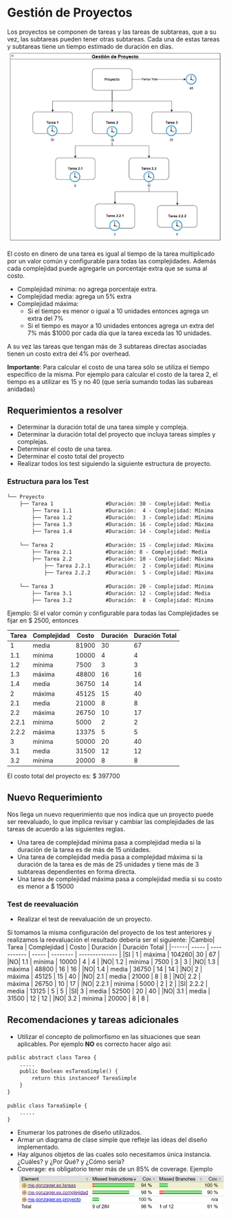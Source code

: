 # Gestión de Proyectos

Los proyectos se componen de tareas y las tareas de subtareas, que a su vez, las subtareas pueden tener otras subtareas. Cada una de estas tareas y subtareas tiene un tiempo estimado de duración en días.
![Proyecto](./img/Proyecto.png)

El costo en dinero de una tarea es igual al tiempo de la tarea multiplicado por un valor común y configurable para todas las complejidades. Además cada complejidad puede agregarle un porcentaje extra que se suma al costo.

- Complejidad mínima: no agrega porcentaje extra.
- Complejidad media: agrega un 5% extra
- Complejidad máxima:
  - Si el tiempo es menor o igual a 10 unidades entonces agrega un extra del 7%
  - Si el tiempo es mayor a 10 unidades entonces agrega un extra del 7% más $1000 por cada día que la tarea exceda las 10 unidades.

A su vez las tareas que tengan más de 3 subtareas directas asociadas tienen un costo extra del 4% por overhead.

**Importante**: Para calcular el costo de una tarea sólo se utiliza el tiempo específico de la misma. Por ejemplo para calcular el costo de la tarea 2, el tiempo es a utilizar es 15 y no 40 (que sería sumando todas las subareas anidadas)

## Requerimientos a resolver

- Determinar la duración total de una tarea simple y compleja.
- Determinar la duración total del proyecto que incluya tareas simples y complejas.
- Determinar el costo de una tarea.
- Determinar el costo total del proyecto
- Realizar todos los test siguiendo la siguiente estructura de proyecto.

### Estructura para los Test

```shell
└── Proyecto
    ├── Tarea 1                 #Duración: 30 - Complejidad: Media
        ├── Tarea 1.1           #Duración:  4 - Complejidad: Mínima
        ├── Tarea 1.2           #Duración:  3 - Complejidad: Mínima
        ├── Tarea 1.3           #Duración: 16 - Complejidad: Máxima
        ├── Tarea 1.4           #Duración: 14 - Complejidad: Media

    └── Tarea 2                 #Duración: 15 - Complejidad: Máxima
        ├── Tarea 2.1           #Duración: 8 - Complejidad: Media
        ├── Tarea 2.2           #Duración: 10 - Complejidad: Máxima
            ├── Tarea 2.2.1     #Duración:  2 - Complejidad: Mínima
            ├── Tarea 2.2.2     #Duración:  5 - Complejidad: Máxima

    └── Tarea 3                 #Duración: 20 - Complejidad: Mínima
        ├── Tarea 3.1           #Duración: 12 - Complejidad: Media
        ├── Tarea 3.2           #Duración:  8 - Complejidad: Mínima
```

Ejemplo: Si el valor común y configurable para todas las Complejidades se fijar en $ 2500, entonces

| Tarea | Complejidad | Costo | Duración | Duración Total |
| ----- | ----------- | ----- | -------- | -------------- |
| 1     | media       | 81900 | 30       | 67             |
| 1.1   | mínima      | 10000 | 4        | 4              |
| 1.2   | mínima      | 7500  | 3        | 3              |
| 1.3   | máxima      | 48800 | 16       | 16             |
| 1.4   | media       | 36750 | 14       | 14             |
| 2     | máxima      | 45125 | 15       | 40             |
| 2.1   | media       | 21000 | 8        | 8              |
| 2.2   | máxima      | 26750 | 10       | 17             |
| 2.2.1 | mínima      | 5000  | 2        | 2              |
| 2.2.2 | máxima      | 13375 | 5        | 5              |
| 3     | mínima      | 50000 | 20       | 40             |
| 3.1   | media       | 31500 | 12       | 12             |
| 3.2   | mínima      | 20000 | 8        | 8              |

El costo total del proyecto es: $ 397700

## Nuevo Requerimiento

Nos llega un nuevo requerimiento que nos indica que un proyecto puede ser reevaluado, lo que implica revisar y cambiar las complejidades de las tareas de acuerdo a las siguientes reglas.

- Una tarea de complejidad mínima pasa a complejidad media si la duración de la tarea es de más de 15 unidades.
- Una tarea de complejidad media pasa a complejidad máxima si la duración de la tarea es de más de 25 unidades y tiene más de 3 subtareas dependientes en forma directa.
- Una tarea de complejidad máxima pasa a complejidad media si su costo es menor a $ 15000

### Test de reevaluación

- Realizar el test de reevaluación de un proyecto.

Si tomamos la misma configuración del proyecto de los test anteriores y realizamos la reevaluación el resultado debería ser el siguiente:
|Cambio| Tarea | Complejidad | Costo | Duración | Duración Total |
|------| ----- | ----------- | ----- | -------- | -------------- |
|SI | 1 | máxima | 104260| 30 | 67 |
|NO| 1.1 | mínima | 10000 | 4 | 4 |
|NO| 1.2 | mínima | 7500 | 3 | 3 |
|NO| 1.3 | máxima | 48800 | 16 | 16 |
|NO| 1.4 | media | 36750 | 14 | 14 |
|NO| 2 | máxima | 45125 | 15 | 40 |
|NO| 2.1 | media | 21000 | 8 | 8 |
|NO| 2.2 | máxima | 26750 | 10 | 17 |
|NO| 2.2.1 | mínima | 5000 | 2 | 2 |
|SI| 2.2.2 | media | 13125 | 5 | 5 |
|SI| 3 | media | 52500 | 20 | 40 |
|NO| 3.1 | media | 31500 | 12 | 12 |
|NO| 3.2 | mínima | 20000 | 8 | 8 |

## Recomendaciones y tareas adicionales

- Utilizar el concepto de polimorfismo en las situaciones que sean aplicables. Por ejemplo **NO** es correcto hacer algo así:

```
public abstract class Tarea {
    .....
    public Boolean esTareaSimple() {
        return this instanceof TareaSimple
    }
}

public class TareaSimple {
    .....
}

```

- Enumerar los patrones de diseño utilizados.
- Armar un diagrama de clase simple que refleje las ideas del diseño implementado.
- Hay algunos objetos de las cuales solo necesitamos única instancia. ¿Cuáles? y ¿Por Qué? y ¿Cómo sería?
- Coverage: es obligatorio tener más de un 85% de coverage. Ejemplo
  ![Coverage](./img/coverage.png)
